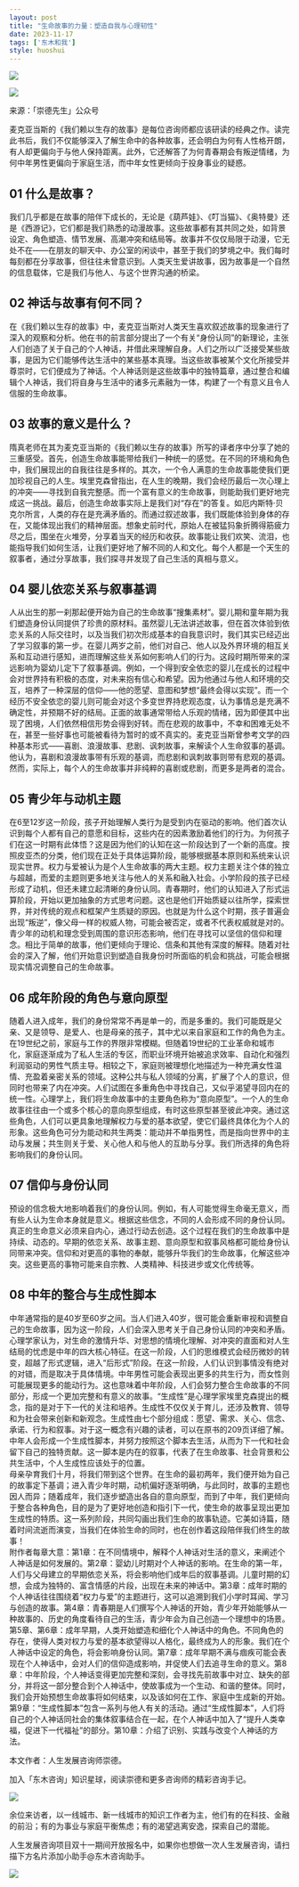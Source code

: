 ```yaml
---
layout: post
title: "生命故事的力量：塑造自我与心理韧性"
date: 2023-11-17
tags: ['东木和我']
style: huoshui
---
```


![](/assets/post_images/2023-11-17-17319184495290.7952128449189853.jpeg)

![](/assets/post_images/2023-11-17-17319184494960.31846640342805665.png)

来源：「崇德先生」公众号

麦克亚当斯的《我们赖以生存的故事》是每位咨询师都应该研读的经典之作。读完此书后，我们不仅能够深入了解生命中的各种故事，还会明白为何有人性格开朗，有人却更偏向于与他人保持距离。此外，它还解答了为何青春期会有叛逆情绪，为何中年男性更偏向于家庭生活，而中年女性更倾向于投身事业的疑惑。

  

## 01 什么是故事？

我们几乎都是在故事的陪伴下成长的，无论是《葫芦娃》、《叮当猫》、《奥特曼》还是《西游记》，它们都是我们熟悉的动漫故事。这些故事都有其共同之处，如背景设定、角色塑造、情节发展、高潮冲突和结局等。故事并不仅仅局限于动漫，它无处不在——在朋友的聊天中、办公室的闲谈中，甚至于我们的梦境之中。我们每时每刻都在分享故事，但往往未曾意识到。人类天生爱讲故事，因为故事是一个自然的信息载体，它是我们与他人、与这个世界沟通的桥梁。  

## 02 神话与故事有何不同？

在《我们赖以生存的故事》中，麦克亚当斯对人类天生喜欢叙述故事的现象进行了深入的观察和分析。他在书的前言部分提出了一个有关“身份认同”的新理论，主张人们创造了关于自己的个人神话，并借此来理解自身。人们之所以广泛接受某些故事，是因为它们能够传达生活中的某些基本真理。当这些故事被某个文化所接受并尊崇时，它们便成为了神话。个人神话则是这些故事中的独特篇章，通过整合和编辑个人神话，我们将自身与生活中的诸多元素融为一体，构建了一个有意义且令人信服的生命故事。  

## 03 故事的意义是什么？

隋真老师在其为麦克亚当斯的《我们赖以生存的故事》所写的译者序中分享了她的三重感受。首先，创造生命故事能带给我们一种统一的感觉。在不同的环境和角色中，我们展现出的自我往往是多样的。其次，一个令人满意的生命故事能使我们更加珍视自己的人生。埃里克森曾指出，在人生的晚期，我们会经历最后一次心理上的冲突——寻找到自我完整感。而一个富有意义的生命故事，则能助我们更好地完成这一挑战。最后，创造生命故事实际上是我们对“存在”的答复。如厄内斯特·贝克尔所言，人类的存在是充满矛盾的。而通过叙述故事，我们既能体验到身体的存在，又能体现出我们的精神层面。想象史前时代，原始人在被猛犸象折腾得筋疲力尽之后，围坐在火堆旁，分享着当天的经历和收获。故事能让我们欢笑、流泪，也能指导我们如何生活，让我们更好地了解不同的人和文化。每个人都是一个天生的叙事者，通过分享故事，我们探寻并发现了自己生活的真相与意义。  

## 04 婴儿依恋关系与叙事基调

人从出生的那一刹那起便开始为自己的生命故事“搜集素材”。婴儿期和童年期为我们塑造身份认同提供了珍贵的原材料。虽然婴儿无法讲述故事，但在首次体验到依恋关系的人际交往时，以及当我们初次形成基本的自我意识时，我们其实已经迈出了学习叙事的第一步。在婴儿两岁之前，他们对自己、他人以及外界环境的相互关系和互动进行感知，进而理解这些关系如何影响人们的行为。这段时期所带来的深远影响为婴幼儿定下了叙事基调。例如，一个得到安全依恋的婴儿在成长的过程中会对世界持有积极的态度，对未来抱有信心和希望。因为他通过与他人和环境的交互，培养了一种深层的信仰——他的愿望、意图和梦想“最终会得以实现”。而一个经历不安全依恋的婴儿则可能会对这个多变世界持悲观态度，认为事情总是充满不确定性，并预期不好的结局。正面的故事通常带给人乐观的情绪，因为即便其中出现了困境，人们依然相信形势会得到好转。而在悲观的故事中，不幸和困难无处不在，甚至一些好事也可能被看待为暂时的或不真实的。麦克亚当斯曾参考文学的四种基本形式——喜剧、浪漫故事、悲剧、讽刺故事，来解读个人生命叙事的基调。他认为，喜剧和浪漫故事带有乐观的基调，而悲剧和讽刺故事则带有悲观的基调。然而，实际上，每个人的生命故事并非纯粹的喜剧或悲剧，而更多是两者的混合。

##  

## 05 青少年与动机主题

在6至12岁这一阶段，孩子开始理解人类行为是受到内在驱动的影响。他们首次认识到每个人都有自己的意愿和目标，这些内在的因素激励着他们的行为。为何孩子们在这一时期有此体悟？这是因为他们的认知在这一阶段达到了一个新的高度。按照皮亚杰的分类，他们现在正处于具体运算阶段，能够根据基本原则和系统来认识现实世界。权力与爱被认为是个人生命故事的两大主题。权力主题关注个体的独立与超越，而爱的主题则更多地关注与他人的关系和融入社会。小学阶段的孩子已经形成了动机，但还未建立起清晰的身份认同。青春期时，他们的认知进入了形式运算阶段，开始以更加抽象的方式思考问题。这也是他们开始质疑以往所学，探索世界，并对传统的观点和框架产生质疑的原因。也就是为什么这个时期，孩子普遍会出现“叛逆”，像父母一样的权威人物，可能会被否定，或者不代表权威就是对的。青少年的动机和理念受到周围的意识形态影响，他们在寻找可以坚信的信仰和理念。相比于简单的故事，他们更倾向于理论、信条和其他有深度的解释。随着对社会的深入了解，他们开始意识到塑造自我身份时所面临的机会和挑战，可能会根据现实情况调整自己的生命故事。  

## 06 成年阶段的角色与意向原型

随着人进入成年，我们的身份常常不再是单一的，而是多重的。我们可能既是父亲、又是领导、是爱人、也是母亲的孩子，其中尤以来自家庭和工作的角色为主。在19世纪之前，家庭与工作的界限非常模糊。但随着19世纪的工业革命和城市化，家庭逐渐成为了私人生活的专区，而职业环境开始被追求效率、自动化和强烈利润驱动的男性气质主导。相较之下，家庭则被理想化地描述为一种充满女性温情、充盈着亲密关系的领域。这种公共与私人领域的分离，扩展了个人的意识，但同时也带来了内在冲突。人们试图在多重角色中寻找自己，又似乎渴望寻回内在的统一性。心理学上，我们将生命故事中的主要角色称为“意向原型”。一个人的生命故事往往由一个或多个核心的意向原型组成，有时这些原型甚至彼此冲突。通过这些角色，人们可以更具象地理解权力与爱的基本欲望，使它们最终具体化为个人的形象。这些角色可分为能动和共生两类：能动并不单指男性，而是指向世界中的主动与发展；共生则关于爱、关心他人和与他人的互助与分享。我们所选择的角色将影响我们的身份认同。  

## 07 信仰与身份认同

预设的信念极大地影响着我们的身份认同。例如，有人可能觉得生命毫无意义，而有些人认为生命本身就是意义。根据这些信念，不同的人会形成不同的身份认同。真正的生命意义必须来自内心，通过行动去创造。这个过程在我们的生命故事中是持续、动态的。早期的依恋关系、故事主题、意向原型和叙事风格都可能给身份认同带来冲突。信仰和对更高的事物的奉献，能够升华我们的生命故事，化解这些冲突。这些更高的事物可能来自宗教、人类精神、科技进步或文化传统等。  

## 08 中年的整合与生成性脚本

中年通常指的是40岁至60岁之间。当人们进入40岁，很可能会重新审视和调整自己的生命故事，因为这一阶段，人们会深入思考关于自己身份认同的冲突和矛盾。心理学家认为，对生命的激情升华、对思想的情境化理解、对冲突的直面和对人生结局的忧虑是中年的四大核心特征。在这一阶段，人们的思维模式会经历微妙的转变，超越了形式逻辑，进入“后形式”阶段。在这一阶段，人们认识到事情没有绝对的对错，而是取决于具体情境。中年男性可能会表现出更多的共生行为，而女性则可能展现更多的能动行为。这也意味着中年阶段，人们会努力整合生命故事的不同部分，形成一个更加完整和有意义的故事。“生成性”是心理学家埃里克森提出的概念，指的是对于下一代的关注和培养。生成性不仅仅关于育儿，还涉及教育、领导和为社会带来创新和新观念。生成性由七个部分组成：愿望、需求、关心、信念、承诺、行为和叙事。对于这一概念有兴趣的读者，可以在原书的209页详细了解。中年人会形成一个生成性脚本，并努力按照这个脚本去生活，从而为下一代和社会留下自己的独特贡献。这一脚本是内在的叙事，代表了在生命故事、社会背景和公共生活中，个人生成性应该处于的位置。  
母亲孕育我们十月，将我们带到这个世界。在生命的最初两年，我们便开始为自己的故事定下基调；进入青少年时期，动机偏好逐渐明确，与此同时，故事的主题也因人而异；随着成年，我们逐步塑造出各自的意向原型，而到了中年，我们更倾向于整合各种角色，目的是为了更好地创造和指引下一代，使生命的故事呈现出更加生成性的特质。这一系列阶段，共同勾画出我们生命的故事轨迹。它美如诗篇，随着时间流逝而演变，当我们在体验生命的同时，也在创作着这段陪伴我们终生的故事！  
附作者每章大意：第1章：在不同情境中，解释个人神话对生活的意义，来阐述个人神话是如何发展的。第2章：婴幼儿时期对个人神话的影响。在生命的第一年，人们与父母建立的早期依恋关系，将会影响他们成年后的叙事基调。儿童时期的幻想，会成为独特的、富含情感的片段，出现在未来的神话中。第3章：成年时期的个人神话往往围绕着“权力与爱”的主题进行，这可以追溯到我们小学时耳闻、学习与创造的故事。第4章：青春期是人们撰写个人神话的开始，青少年开始能够从一种故事的、历史的角度看待自己的生活，青少年会为自己创造一个理想中的场景。第5章、第6章：成年早期，人类开始塑造和细化个人神话中的角色。不同角色的存在，使得人类对权力与爱的基本欲望得以人格化，最终成为人的形象。我们在个人神话中设定的角色，将会影响身份认同。第7章：成年早期不满与痼疾可能会表现在个人神话中，会对人们的信仰造成影响，并促使人们去追寻生命的意义。第8章：中年阶段，个人神话变得更加完整和深刻，会寻找先前故事中对立、缺失的部分，并将这一部分整合到个人神话中，使故事成为一个生动、和谐的整体。同时，我们会开始预想生命故事将如何结束，以及该如何在工作、家庭中生成新的开始。第9章：“生成性脚本”包含一系列与他人有关的活动。通过“生成性脚本”，人们将自己的个人神话同社会的集体叙事结合在一起，在个人神话中加入了“提升人类幸福，促进下一代福祉”的部分。第10章：介绍了识别、实践与改变个人神话的方法。  
  

本文作者：人生发展咨询师崇德。

加入「东木咨询」知识星球，阅读崇德和更多咨询师的精彩咨询手记。

![](/assets/post_images/2023-11-17-17319184502290.9067804153139449.jpeg)

余位来访者，以一线城市、新一线城市的知识工作者为主，他们有的在科技、金融的前沿；有的为事业与家庭平衡焦虑；有的渴望逃离安逸，探索自己的潜能。

人生发展咨询项目双十一期间开放报名中，如果你也想做一次人生发展咨询，请扫描下方名片添加小助手@东木咨询助手。

![](/assets/post_images/2023-11-17-17319184494590.3093374793889261.jpeg)